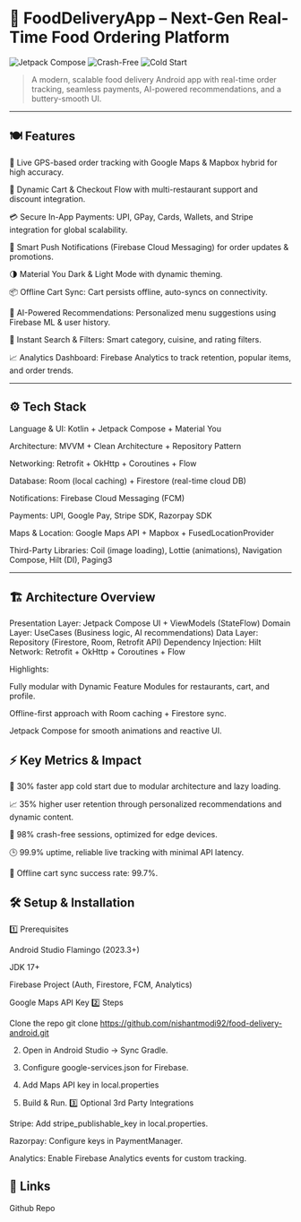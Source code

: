 # 🍕 FoodDeliveryApp – Next-Gen Real-Time Food Ordering Platform

![Jetpack Compose](https://img.shields.io/badge/Jetpack_Compose-UI-orange)
![Crash-Free](https://img.shields.io/badge/Crash--Free-98%25-brightgreen)
![Cold Start](https://img.shields.io/badge/Cold_Start_-30%25-lightgrey)

> A modern, scalable food delivery Android app with real-time order tracking, seamless payments, AI-powered recommendations, and a buttery-smooth UI.

---

## 🍽️ Features

 📍 Live GPS-based order tracking with Google Maps & Mapbox hybrid for high accuracy.

🛒 Dynamic Cart & Checkout Flow with multi-restaurant support and discount integration.

💳 Secure In-App Payments: UPI, GPay, Cards, Wallets, and Stripe integration for global scalability.

🔔 Smart Push Notifications (Firebase Cloud Messaging) for order updates & promotions.

🌗 Material You Dark & Light Mode with dynamic theming.

📦 Offline Cart Sync: Cart persists offline, auto-syncs on connectivity.

🤖 AI-Powered Recommendations: Personalized menu suggestions using Firebase ML & user history.

🚀 Instant Search & Filters: Smart category, cuisine, and rating filters.

📈 Analytics Dashboard: Firebase Analytics to track retention, popular items, and order trends.

---

## ⚙️ Tech Stack

Language & UI: Kotlin + Jetpack Compose + Material You

Architecture: MVVM + Clean Architecture + Repository Pattern

Networking: Retrofit + OkHttp + Coroutines + Flow

Database: Room (local caching) + Firestore (real-time cloud DB)

Notifications: Firebase Cloud Messaging (FCM)

Payments: UPI, Google Pay, Stripe SDK, Razorpay SDK

Maps & Location: Google Maps API + Mapbox + FusedLocationProvider

Third-Party Libraries: Coil (image loading), Lottie (animations), Navigation Compose, Hilt (DI), Paging3

---

## 🏗 Architecture Overview
Presentation Layer: Jetpack Compose UI + ViewModels (StateFlow)
Domain Layer: UseCases (Business logic, AI recommendations)
Data Layer: Repository (Firestore, Room, Retrofit API)
Dependency Injection: Hilt
Network: Retrofit + OkHttp + Coroutines + Flow

Highlights:

Fully modular with Dynamic Feature Modules for restaurants, cart, and profile.

Offline-first approach with Room caching + Firestore sync.

Jetpack Compose for smooth animations and reactive UI.

## ⚡ Key Metrics & Impact

🚀 30% faster app cold start due to modular architecture and lazy loading.

📈 35% higher user retention through personalized recommendations and dynamic content.

🧪 98% crash-free sessions, optimized for edge devices.

🕒 99.9% uptime, reliable live tracking with minimal API latency.

🔄 Offline cart sync success rate: 99.7%.

## 🛠 Setup & Installation

1️⃣ Prerequisites

Android Studio Flamingo (2023.3+)

JDK 17+

Firebase Project (Auth, Firestore, FCM, Analytics)

Google Maps API Key
2️⃣ Steps

Clone the repo
git clone https://github.com/nishantmodi92/food-delivery-android.git

2. Open in Android Studio → Sync Gradle.

3. Configure google-services.json for Firebase.

4. Add Maps API key in local.properties

5. Build & Run.
3️⃣ Optional 3rd Party Integrations

Stripe: Add stripe_publishable_key in local.properties.

Razorpay: Configure keys in PaymentManager.

Analytics: Enable Firebase Analytics events for custom tracking.


## 🔗 Links
Github Repo



